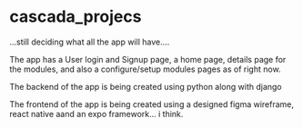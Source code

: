 # cascada_projecs
...still deciding what all the app will have....

The app has a User login and Signup page, a home page, details page for the modules, and also a configure/setup modules pages as of right now.

The backend of the app is being created using python along with django

The frontend of the app is being created using a designed figma wireframe, react native aand an expo framework... i think.
